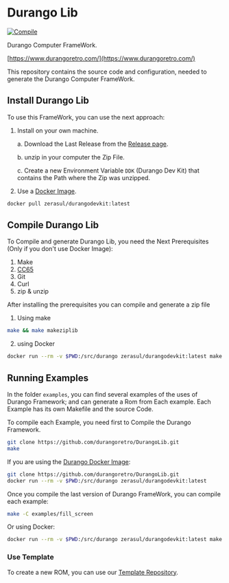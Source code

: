 # Durango Lib

[![Compile](https://github.com/durangoretro/DurangoLib/actions/workflows/compile.yml/badge.svg)](https://github.com/durangoretro/DurangoLib/actions/workflows/compile.yml)

Durango Computer FrameWork.

[https://www.durangoretro.com/](https://www.durangoretro.com/)

This repository contains the source code and configuration, needed to generate the Durango Computer FrameWork.

## Install Durango Lib

To use this FrameWork, you can use the next approach:

1. Install on your own machine.

    a. Download the Last Release from the [Release page](https://github.com/durangoretro/DurangoLib/releases).
    
    b. unzip in your computer the Zip File.
    
    c. Create a new Environment Variable ```DDK``` (Durango Dev Kit) that contains the Path where the Zip was unzipped.
    
2. Use a [Docker Image](https://hub.docker.com/r/zerasul/durangodevkit/tags).

```bash
docker pull zerasul/durangodevkit:latest
```

## Compile Durango Lib

To Compile and generate Durango Lib, you need the Next Prerequisites (Only if you don't use Docker Image):

1. Make
2. [CC65](https://cc65.github.io/)
3. Git
4. Curl
5. zip & unzip

After installing the prerequisites you can compile and generate a zip file

1. Using make

```bash
make && make makeziplib
```

2. using Docker

```bash
docker run --rm -v $PWD:/src/durango zerasul/durangodevkit:latest make && make makeziplib
```
## Running Examples

In the folder ```examples```, you can find several examples of the uses of Durango Framework; and can generate a Rom from Each example. Each Example has its own Makefile and the source Code.

To compile each Example, you need first to Compile the Durango Framework.


```bash
git clone https://github.com/durangoretro/DurangoLib.git
make
```

If you are using the [Durango Docker Image](https://hub.docker.com/r/zerasul/durangodevkit):


```bash
git clone https://github.com/durangoretro/DurangoLib.git
docker run --rm -v $PWD:/src/durango zerasul/durangodevkit:latest
```

Once you compile the last version of Durango FrameWork, you can compile each example:

```bash
make -C examples/fill_screen
```

Or using Docker:

```bash
docker run --rm -v $PWD:/src/durango zerasul/durangodevkit:latest make -C examples/fill_scren
```

### Use Template

To create a new ROM, you can use our [Template Repository](https://github.com/durangoretro/hello_durango).
